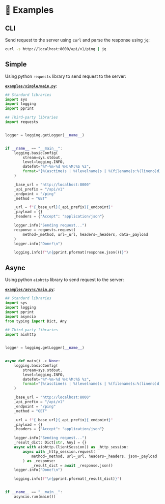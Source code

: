 # 🚸 Examples

## CLI

Send request to the server using `curl` and parse the response using `jq`:

```sh
curl -s http://localhost:8000/api/v1/ping | jq
```

## Simple

Using python `requests` library to send request to the server:

[**`examples/simple/main.py`**](https://github.com/{{cookiecutter.repo_owner}}/{{cookiecutter.repo_name}}/blob/main/examples/simple/main.py):

```python
## Standard libraries
import sys
import logging
import pprint

## Third-party libraries
import requests


logger = logging.getLogger(__name__)


if __name__ == "__main__":
    logging.basicConfig(
        stream=sys.stdout,
        level=logging.INFO,
        datefmt="%Y-%m-%d %H:%M:%S %z",
        format="[%(asctime)s | %(levelname)s | %(filename)s:%(lineno)d]: %(message)s",
    )

    _base_url = "http://localhost:8000"
    _api_prefix = "/api/v1"
    _endpoint = "/ping"
    _method = "GET"

    _url = f"{_base_url}{_api_prefix}{_endpoint}"
    _payload = {}
    _headers = {"Accept": "application/json"}

    logger.info("Sending request...")
    response = requests.request(
        method=_method, url=_url, headers=_headers, data=_payload
    )
    logger.info("Done!\n")

    logging.info(f"\n{pprint.pformat(response.json())}")
```

## Async

Using python `aiohttp` library to send request to the server:

[**`examples/async/main.py`**](https://github.com/{{cookiecutter.repo_owner}}/{{cookiecutter.repo_name}}/blob/main/examples/async/main.py):

```python
## Standard libraries
import sys
import logging
import pprint
import asyncio
from typing import Dict, Any

## Third-party libraries
import aiohttp


logger = logging.getLogger(__name__)


async def main() -> None:
    logging.basicConfig(
        stream=sys.stdout,
        level=logging.INFO,
        datefmt="%Y-%m-%d %H:%M:%S %z",
        format="[%(asctime)s | %(levelname)s | %(filename)s:%(lineno)d]: %(message)s",
    )

    _base_url = "http://localhost:8000"
    _api_prefix = "/api/v1"
    _endpoint = "/ping"
    _method = "GET"

    _url = f"{_base_url}{_api_prefix}{_endpoint}"
    _payload = {}
    _headers = {"Accept": "application/json"}

    logger.info("Sending request...")
    _result_dict: Dict[str, Any] = {}
    async with aiohttp.ClientSession() as _http_session:
        async with _http_session.request(
            method=_method, url=_url, headers=_headers, json=_payload
        ) as _response:
            _result_dict = await _response.json()
    logger.info("Done!\n")

    logging.info(f"\n{pprint.pformat(_result_dict)}")


if __name__ == "__main__":
    asyncio.run(main())
```
